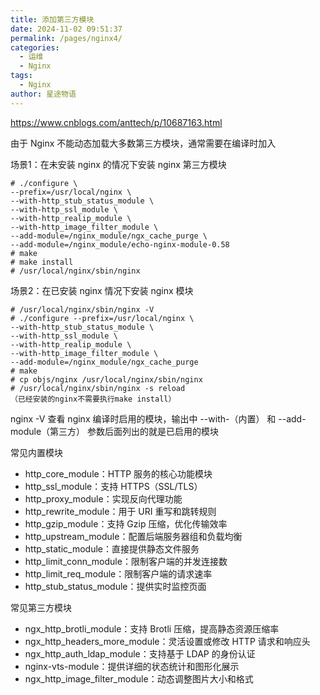 ```yaml
---
title: 添加第三方模块
date: 2024-11-02 09:51:37
permalink: /pages/nginx4/
categories:
  - 运维
  - Nginx
tags:
  - Nginx
author: 星途物语
---
```

https://www.cnblogs.com/anttech/p/10687163.html

由于 Nginx 不能动态加载大多数第三方模块，通常需要在编译时加入

场景1：在未安装 nginx 的情况下安装 nginx 第三方模块

```shell
# ./configure \
--prefix=/usr/local/nginx \
--with-http_stub_status_module \
--with-http_ssl_module \
--with-http_realip_module \
--with-http_image_filter_module \
--add-module=/nginx_module/ngx_cache_purge \
--add-module=/nginx_module/echo-nginx-module-0.58
# make
# make install
# /usr/local/nginx/sbin/nginx
```

场景2：在已安装 nginx 情况下安装 nginx 模块

```shell
# /usr/local/nginx/sbin/nginx -V
# ./configure --prefix=/usr/local/nginx \
--with-http_stub_status_module \
--with-http_ssl_module \
--with-http_realip_module \
--with-http_image_filter_module \
--add-module=/nginx_module/ngx_cache_purge
# make
# cp objs/nginx /usr/local/nginx/sbin/nginx
# /usr/local/nginx/sbin/nginx -s reload
（已经安装的nginx不需要执行make install）
```

nginx -V 查看 nginx 编译时启用的模块，输出中 --with-（内置） 和 --add-module（第三方） 参数后面列出的就是已启用的模块

常见内置模块

- http_core_module：HTTP 服务的核心功能模块
- http_ssl_module：支持 HTTPS（SSL/TLS）
- http_proxy_module：实现反向代理功能
- http_rewrite_module：用于 URI 重写和跳转规则
- http_gzip_module：支持 Gzip 压缩，优化传输效率
- http_upstream_module：配置后端服务器组和负载均衡
- http_static_module：直接提供静态文件服务
- http_limit_conn_module：限制客户端的并发连接数
- http_limit_req_module：限制客户端的请求速率
- http_stub_status_module：提供实时监控页面

常见第三方模块

- ngx_http_brotli_module：支持 Brotli 压缩，提高静态资源压缩率
- ngx_http_headers_more_module：灵活设置或修改 HTTP 请求和响应头
- ngx_http_auth_ldap_module：支持基于 LDAP 的身份认证
- nginx-vts-module：提供详细的状态统计和图形化展示
- ngx_http_image_filter_module：动态调整图片大小和格式
